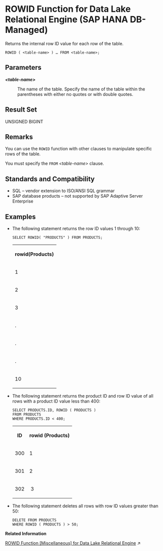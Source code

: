 <!-- loio77bc1bdbb46f48368bb3398b4cabaea0 -->

# ROWID Function for Data Lake Relational Engine \(SAP HANA DB-Managed\)

Returns the internal row ID value for each row of the table.



```
ROWID ( <table-name> ) … FROM <table-name>;
```



<a name="loio77bc1bdbb46f48368bb3398b4cabaea0__section_td5_4rt_vrb"/>

## Parameters


<dl>
<dt><b>

*<table-name\>*

</b></dt>
<dd>

The name of the table. Specify the name of the table within the parentheses with either no quotes or with double quotes.



</dd>
</dl>



<a name="loio77bc1bdbb46f48368bb3398b4cabaea0__section_xjj_prt_vrb"/>

## Result Set

UNSIGNED BIGINT



<a name="loio77bc1bdbb46f48368bb3398b4cabaea0__section_dk5_qrt_vrb"/>

## Remarks

You can use the `ROWID` function with other clauses to manipulate specific rows of the table.

You must specify the `FROM` *<table-name\>* clause.



<a name="loio77bc1bdbb46f48368bb3398b4cabaea0__section_f4v_f43_wrb"/>

## Standards and Compatibility

-   SQL – vendor extension to ISO/ANSI SQL grammar
-   SAP database products – not supported by SAP Adaptive Server Enterprise



<a name="loio77bc1bdbb46f48368bb3398b4cabaea0__section_hwj_g43_wrb"/>

## Examples

-   The following statement returns the row ID values 1 through 10:

    ```
    SELECT ROWID( "PRODUCTS" ) FROM PRODUCTS;
    ```


    <table>
    <tr>
    <th valign="top" rowspan="1">

    rowid\(Products\)
    
    </th>
    </tr>
    <tr>
    <td valign="top" rowspan="1">
    
    1
    
    </td>
    </tr>
    <tr>
    <td valign="top" rowspan="1">
    
    2
    
    </td>
    </tr>
    <tr>
    <td valign="top" rowspan="1">
    
    3
    
    </td>
    </tr>
    <tr>
    <td valign="top" rowspan="1">
    
    .
    
    </td>
    </tr>
    <tr>
    <td valign="top" rowspan="1">
    
    .
    
    </td>
    </tr>
    <tr>
    <td valign="top" rowspan="1">
    
    .
    
    </td>
    </tr>
    <tr>
    <td valign="top" rowspan="1">
    
    10
    
    </td>
    </tr>
    </table>
    
-   The following statement returns the product ID and row ID value of all rows with a product ID value less than 400:

    ```
    SELECT PRODUCTS.ID, ROWID ( PRODUCTS )
    FROM PRODUCTS
    WHERE PRODUCTS.ID < 400;
    ```


    <table>
    <tr>
    <th valign="top" rowspan="1">

    ID
    
    </th>
    <th valign="top" rowspan="1">

    rowid \(Products\)
    
    </th>
    </tr>
    <tr>
    <td valign="top" rowspan="1">
    
    300
    
    </td>
    <td valign="top" rowspan="1">
    
    1
    
    </td>
    </tr>
    <tr>
    <td valign="top" rowspan="1">
    
    301
    
    </td>
    <td valign="top" rowspan="1">
    
    2
    
    </td>
    </tr>
    <tr>
    <td valign="top" rowspan="1">
    
    302
    
    </td>
    <td valign="top" rowspan="1">
    
     3
    
    </td>
    </tr>
    </table>
    
-   The following statement deletes all rows with row ID values greater than 50:

    ```
    DELETE FROM PRODUCTS
    WHERE ROWID ( PRODUCTS ) > 50;
    ```


**Related Information**  


[ROWID Function \[Miscellaneous\] for Data Lake Relational Engine](https://help.sap.com/viewer/19b3964099384f178ad08f2d348232a9/2023_4_QRC/en-US/a57cbfb484f21015b1a6f34fe17463d2.html "Returns the internal row ID value for each row of the table.") :arrow_upper_right:

